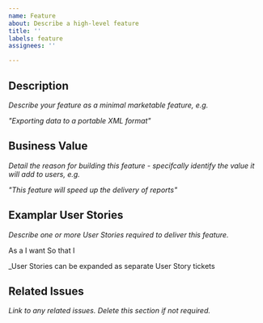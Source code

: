 ```yaml
---
name: Feature
about: Describe a high-level feature
title: ''
labels: feature
assignees: ''

---
```


## Description

_Describe your feature as a minimal marketable feature, e.g._

  _"Exporting data to a portable XML format"_

## Business Value

_Detail the reason for building this feature - specifcally identify the value it will add to users, e.g._

  _"This feature will speed up the delivery of reports"_

## Examplar User Stories

_Describe one or more User Stories required to deliver this feature._

  As a <user or role>
  I want <the feature provided>
  So that I <benefit or value>

_User Stories can be expanded as separate User Story tickets

## Related Issues

_Link to any related issues. Delete this section if not required._
